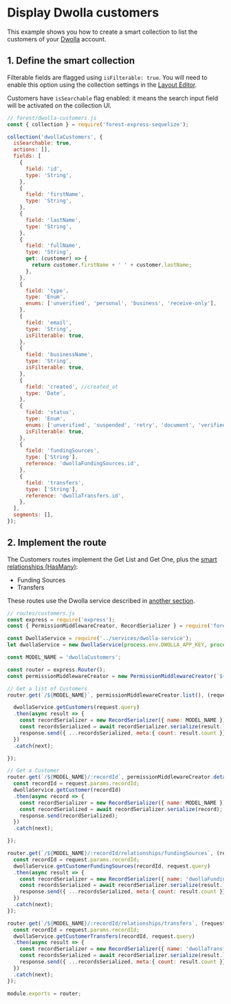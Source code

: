 # Display Dwolla customers

This example shows you how to create a smart collection to list the customers of your [Dwolla](https://www.dwolla.com/) account.

## 1. Define the smart collection <a href="#requirements" id="requirements"></a>

Filterable fields are flagged using `isFilterable: true`. You will need to enable this option using the collection settings in the [Layout Editor](https://docs.forestadmin.com/documentation/reference-guide/views/using-the-layout-editor-mode).&#x20;

Customers have `isSearchable` flag enabled: it means the search input field will be activated on the collection UI.

```javascript
// forest/dwolla-customers.js
const { collection } = require('forest-express-sequelize');

collection('dwollaCustomers', {
  isSearchable: true,
  actions: [],
  fields: [
    {
      field: 'id', 
      type: 'String',
    },
    {
      field: 'firstName',
      type: 'String',
    },
    {
      field: 'lastName',
      type: 'String',
    },
    {
      field: 'fullName',
      type: 'String',
      get: (customer) => {
        return customer.firstName + ' ' + customer.lastName;
      },
    },
    {
      field: 'type',
      type: 'Enum',
      enums: ['unverified', 'personal', 'business', 'receive-only'],
    },
    {
      field: 'email',
      type: 'String',
      isFilterable: true,
    },    
    {
      field: 'businessName',
      type: 'String',
      isFilterable: true,
    },    
    {
      field: 'created', //created_at
      type: 'Date',
    },
    {
      field: 'status',
      type: 'Enum',
      enums: ['unverified', 'suspended', 'retry', 'document', 'verified'],
      isFilterable: true,
    },
    {
      field: 'fundingSources',
      type: ['String'],
      reference: 'dwollaFundingSources.id',
    },    
    {
      field: 'transfers',
      type: ['String'],
      reference: 'dwollaTransfers.id',
    },    
  ],
  segments: [],
});
```

## 2. Implement the route <a href="#requirements" id="requirements"></a>

The Customers routes implement the Get List and Get One, plus the [smart relationships (HasMany)](https://docs.forestadmin.com/documentation/reference-guide/relationships/create-a-smart-relationship#creating-a-hasmany-smart-relationship):

* Funding Sources
* Transfers

These routes use the Dwolla service described in [another section](https://docs.forestadmin.com/woodshop/how-tos/dwolla-integration/dwolla-servive).

```javascript
// routes/customers.js
const express = require('express');
const { PermissionMiddlewareCreator, RecordSerializer } = require('forest-express-sequelize');

const DwollaService = require('../services/dwolla-service');
let dwollaService = new DwollaService(process.env.DWOLLA_APP_KEY, process.env.DWOLLA_APP_SECRET, process.env.DWOLLA_ENVIRONMENT);

const MODEL_NAME = 'dwollaCustomers';

const router = express.Router();
const permissionMiddlewareCreator = new PermissionMiddlewareCreator(`${MODEL_NAME}`);

// Get a list of Customers
router.get(`/${MODEL_NAME}`, permissionMiddlewareCreator.list(), (request, response, next) => {

  dwollaService.getCustomers(request.query)
  .then(async result => {
    const recordSerializer = new RecordSerializer({ name: MODEL_NAME });
    const recordsSerialized = await recordSerializer.serialize(result.list);
    response.send({ ...recordsSerialized, meta:{ count: result.count }});  
  })
  .catch(next);

});

// Get a Customer
router.get(`/${MODEL_NAME}/:recordId`, permissionMiddlewareCreator.details(), (request, response, next) => {
  const recordId = request.params.recordId;
  dwollaService.getCustomer(recordId)
  .then(async record => {
    const recordSerializer = new RecordSerializer({ name: MODEL_NAME });
    const recordSerialized = await recordSerializer.serialize(record);
    response.send(recordSerialized);
  })
  .catch(next);

});

router.get(`/${MODEL_NAME}/:recordId/relationships/fundingSources`, (request, response, next) => {
  const recordId = request.params.recordId;
  dwollaService.getCustomerFundingSources(recordId, request.query)
  .then(async result => {
    const recordSerializer = new RecordSerializer({ name: 'dwollaFundingSources' });
    const recordsSerialized = await recordSerializer.serialize(result.list);
    response.send({ ...recordsSerialized, meta:{ count: result.count }});  
  })
  .catch(next);
});

router.get(`/${MODEL_NAME}/:recordId/relationships/transfers`, (request, response, next) => {
  const recordId = request.params.recordId;
  dwollaService.getCustomerTransfers(recordId, request.query)
  .then(async result => {
    const recordSerializer = new RecordSerializer({ name: 'dwollaTransfers' });
    const recordsSerialized = await recordSerializer.serialize(result.list);
    response.send({ ...recordsSerialized, meta:{ count: result.count }});  
  })
  .catch(next);
});

module.exports = router;
```

